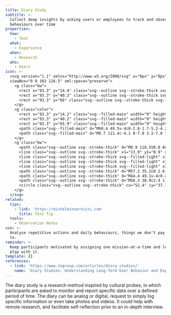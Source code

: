 ```yaml
---
title: Diary Study
subtitle: >-
  Collect deep insights by asking users or employees to track and observe their
  behaviours over time
properties:
  how:
    - Text
  what:
    - Experience
  when:
    - Research
  who:
    - Users
icon: >-
  <svg version="1.1" xmlns="http://www.w3.org/2000/svg" x="0px" y="0px"
  viewBox="0 0 103 126.5" xml:space="preserve">
    <g class="bw">
      <rect x="93.3" y="14.4" class="svg--outline svg--stroke-thick svg--filled-light" width="9" height="20.3"/>
      <rect x="93.3" y="40.3" class="svg--outline svg--stroke-thick svg--filled-light" width="9" height="20.3"/>
      <rect x="93.3" y="66" class="svg--outline svg--stroke-thick svg--filled-light" width="9" height="20.3"/>
    </g>
    <g class="color">
      <rect x="93.3" y="14.2" class="svg--filled-main" width="9" height="20.3"/>
      <rect x="93.3" y="40.2" class="svg--filled-main" width="9" height="20.3"/>
      <rect x="93.3" y="65.9" class="svg--filled-main" width="9" height="20.3"/>
      <path class="svg--filled-main" d="M60.4 49.5v-4c0-2.8-1.7-5.2-4.2-6.3h-7.8c-2.4 1-4.2 3.5-4.2 6.3v4c0 0 3.3 2 8 2C57.2 51.6 60.4 49.5 60.4 49.5z"/>
      <path class="svg--filled-main" d="M8.7 111.4c-4.1 0-7.8 3.2-7.8 7.1s3.3 7 7.4 7h78.1v-14.1L8.7 111.4z"/>
    </g>
    <g class="bw">
      <path class="svg--outline svg--stroke-thick" d="M0.9 118.5V8.8 8c0-3.9 3.7-7.1 7.8-7.1h76.1c4.7 0 8.5 3.8 8.5 8.5V103c0 4.7-3.8 8.5-8.5 8.5h-5.5H8.7c-4.1 0-7.8 3.2-7.8 7.1s3.3 7 7.4 7h78.1v-14.1"/>
      <line class="svg--outline svg--stroke-thick" x1="13.9" y1="0.9" x2="13.9" y2="110.5"/>
      <line class="svg--outline svg--stroke-thick svg--filled-light" x1="29.2" y1="68" x2="75.6" y2="68"/>
      <line class="svg--outline svg--stroke-thick svg--filled-light" x1="29.2" y1="77.6" x2="75.6" y2="77.6"/>
      <line class="svg--outline svg--stroke-thick svg--filled-light" x1="29.2" y1="87.2" x2="75.6" y2="87.2"/>
      <path class="svg--outline svg--stroke-thick" d="M57.2 35.2c0 2.6-2.1 4.8-4.8 4.8 -2.6 0-4.8-2.2-4.8-4.8v-1.7c0-2.6 2.1-4.8 4.8-4.8 2.6 0 4.8 2.2 4.8 4.8V35.2z"/>
      <path class="svg--outline svg--stroke-thick" d="M44.4 49.1v-4c0-2.8 1.7-5.2 4.2-6.3"/>
      <path class="svg--outline svg--stroke-thick" d="M56.3 38.9c2.4 1 4.2 3.5 4.2 6.3v4"/>
      <circle class="svg--outline svg--stroke-thick" cx="52.4" cy="37.1" r="14.5"/>
    </g>
  </svg>
related:
  tips:
    - link: 'https://micheleinvernizzi.com'
      title: Test Tip
  tools:
    - Observation Notes
use: >-
  Analyse repetitive actions and daily behaviours, things we don't pay attention
  to.
reminder: >-
  Keep participants motivated by assigning one mission-at-a-time and let them
  play with it.
template: {}
references:
  - link: 'https://www.nngroup.com/articles/diary-studies/'
    name: 'Diary Studies: Understanding Long-Term User Behavior and Experiences'
---
```

The diary study is a research method inspired by cultural probes, in which participants are asked to monitor and report specific data over a defined period of time. The diary can be analog or digital, request to simply log specific information or even take photos and videos. It could help with remote research, and facilitate self-reflection prior to an in-depth interview.
